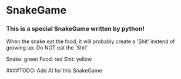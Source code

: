 # SnakeGame
### This is a special SnakeGame written by python!

When the snake eat the food, it will probably create a 'Shit' instend of growing up.
Do NOT eat the 'Shit'

Snake: green
Food: red
Shit: yellow

####TODO:
Add AI for this SnakeGame